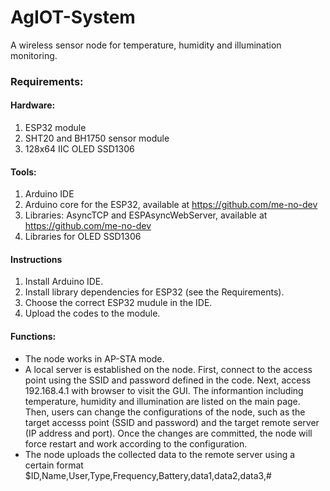 # AgIOT-System
A wireless sensor node for temperature, humidity and illumination monitoring.
### Requirements:
#### Hardware:
1. ESP32 module
2. SHT20 and BH1750 sensor module
3. 128x64 IIC OLED SSD1306

#### Tools:
1. Arduino IDE
2. Arduino core for the ESP32, available at https://github.com/me-no-dev
3. Libraries: AsyncTCP and ESPAsyncWebServer, available at https://github.com/me-no-dev
4. Libraries for OLED SSD1306

#### Instructions
1. Install Arduino IDE.
2. Install library dependencies for ESP32 (see the Requirements).
3. Choose the correct ESP32 mudule in the IDE.
4. Upload the codes to the module.

#### Functions:
- The node works in AP-STA mode.
- A local server is established on the node. First, connect to the access point using the SSID and password defined in the code. Next, access 192.168.4.1 with browser to visit the GUI. The informantion including temperature, humidity and illumination are listed on the main page. Then, users can change the configurations of the node, such as the target accesss point (SSID and password) and the target remote server (IP address and port). Once the changes are committed, the node will force restart and work according to the configuration. 
- The node uploads the collected data to the remote server using a certain format $ID,Name,User,Type,Frequency,Battery,data1,data2,data3,#
